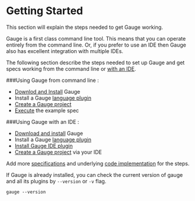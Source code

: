 # Getting Started

This section will explain the steps needed to get Gauge working.

Gauge is a first class command line tool. This means that you can operate entirely from the command line. Or, if you prefer to use an IDE then Gauge also has excellent integration with multiple IDEs.

The following section describe the steps needed to set up Gauge and get specs working from the command line or [with an IDE](../ide_support/README.md).

###Using Gauge from command line :

* [Downlod and Install](http://getgauge.io/get-started) Gauge
* Install a Gauge [language plugin](../plugins/installation.md)
* [Create a Gauge project](creating_a_gauge_project.md)
* [Execute](../execution/README.md) the example spec

###Using Gauge with an IDE :

* [Download and install](http://getgauge.io/download) Gauge
* Install a Gauge [language plugin](../plugins/installation.md)
* [Install Gauge IDE plugin](../ide_support.md)
* [Create a Gauge project](../ide_support/features.md) via your IDE


Add more [specifications](../specifications/README.md) and underlying [code implementation](../test_code/README.md) for the steps.

If Gauge is already installed, you can check the current version of gauge and all its plugins by `--version` or `-v` flag.

````
gauge --version
````
